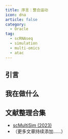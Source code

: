 ```yaml
---
title: 序言：整合运动
icon: dna
article: false
category:
  - Oracle
tag:
  - scRNAseq
  - simulation
  - multi-omics
  - atac
---
```


## 引言



## 我在做什么



## 文献整理合集



- [scMultiSim (2023)](./scmultisim.md)
- （更多文章持续添加……）
